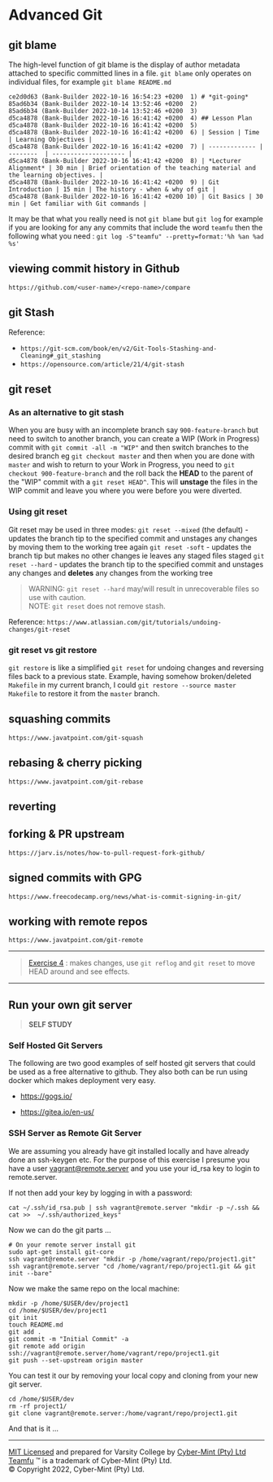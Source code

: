 # Advanced Git

## git blame

The high-level function of git blame is the display of author metadata attached to specific committed lines in a file.
`git blame` only operates on individual files, for example `git blame README.md`

```
ce2d0d63 (Bank-Builder 2022-10-16 16:54:23 +0200  1) # *git-going*
85ad6b34 (Bank-Builder 2022-10-14 13:52:46 +0200  2) 
85ad6b34 (Bank-Builder 2022-10-14 13:52:46 +0200  3) 
d5ca4878 (Bank-Builder 2022-10-16 16:41:42 +0200  4) ## Lesson Plan
d5ca4878 (Bank-Builder 2022-10-16 16:41:42 +0200  5) 
d5ca4878 (Bank-Builder 2022-10-16 16:41:42 +0200  6) | Session | Time | Learning Objectives |
d5ca4878 (Bank-Builder 2022-10-16 16:41:42 +0200  7) | ------------- | --------  | -------------------- |
d5ca4878 (Bank-Builder 2022-10-16 16:41:42 +0200  8) | *Lecturer Alignment* | 30 min | Brief orientation of the teaching material and the learning objectives. |
d5ca4878 (Bank-Builder 2022-10-16 16:41:42 +0200  9) | Git Introduction | 15 min | The history - when & why of git |
d5ca4878 (Bank-Builder 2022-10-16 16:41:42 +0200 10) | Git Basics | 30 min | Get familiar with Git commands |
```

It may be that what you really need is not `git blame` but `git log` for example if you are looking for any any commits that include the word `teamfu` then the following what you need : `git log -S"teamfu" --pretty=format:'%h %an %ad %s'`

## viewing commit history in Github
`https://github.com/<user-name>/<repo-name>/compare`



## git Stash

Reference:
* `https://git-scm.com/book/en/v2/Git-Tools-Stashing-and-Cleaning#_git_stashing`
* `https://opensource.com/article/21/4/git-stash`

## git reset
### As an alternative to git stash 
When you are busy with an incomplete branch say `900-feature-branch` but need to switch to another branch, you can create a WIP (Work in Progress) commit with `git commit -all -m "WIP"` and then switch branches to the desired branch eg `git checkout master` and then when you are done with `master` and wish to return to your Work in Progress, you need to `git checkout 900-feature-branch` and the roll back the **HEAD** to the parent of the "WIP" commit with a `git reset HEAD^`.  This will **unstage** the files in the WIP commit and leave you where you were before you were diverted.

### Using git reset
Git reset may be used in three modes:
`git reset --mixed` (the default) - updates the branch tip to the specified commit and unstages any changes by moving them to the working tree again
`git reset -soft` - updates the branch tip but makes no other changes ie leaves any staged files staged
`git reset --hard` - updates the branch tip to the specified commit and unstages any changes and **deletes** any changes from the working tree

> WARNING: `git reset --hard` may/will result in unrecoverable files so use with caution.<br>NOTE: `git reset` does not remove stash.

Reference: `https://www.atlassian.com/git/tutorials/undoing-changes/git-reset`

### git reset vs git restore
`git restore` is like a simplified `git reset` for undoing changes and reversing files back to a previous state. Example, having somehow broken/deleted `Makefile` in my current branch, I could `git restore --source master Makefile` to restore it from the `master` branch.

## squashing commits
`https://www.javatpoint.com/git-squash`


## rebasing & cherry picking
`https://www.javatpoint.com/git-rebase`


## reverting



## forking & PR upstream
`https://jarv.is/notes/how-to-pull-request-fork-github/`


##  signed commits with GPG
`https://www.freecodecamp.org/news/what-is-commit-signing-in-git/`


## working with remote repos
`https://www.javatpoint.com/git-remote`


---

> [Exercise 4](./exercise-04.md) : makes changes, use `git reflog` and `git reset` to move HEAD around and see effects.


---

## Run your own git server
> **SELF STUDY**

### Self Hosted Git Servers

The following are two good examples of self hosted git servers that could be used as a free alternative to github.  They also both can be run using docker which makes deployment very easy.
* https://gogs.io/  

* https://gitea.io/en-us/


### SSH Server as Remote Git Server
We are assuming you already have git installed locally and have already done an ssh-keygen etc.  For the purpose of this exercise I presume you have a user vagrant@remote.server and you use your id_rsa key to login to remote.server.

If not then add your key by logging in with a password:
```
cat ~/.ssh/id_rsa.pub | ssh vagrant@remote.server "mkdir -p ~/.ssh && cat >>  ~/.ssh/authorized_keys"
```

Now we can do the git parts ...
```
# On your remote server install git
sudo apt-get install git-core
ssh vagrant@remote.server "mkdir -p /home/vagrant/repo/project1.git"
ssh vagrant@remote.server "cd /home/vagrant/repo/project1.git && git init --bare"
```

Now we make the same repo on the local machine:
```
mkdir -p /home/$USER/dev/project1
cd /home/$USER/dev/project1
git init
touch README.md
git add .
git commit -m "Initial Commit" -a
git remote add origin ssh://vagrant@remote.server/home/vagrant/repo/project1.git
git push --set-upstream origin master
```

You can test it our by removing your local copy and cloning from your new git server.

```
cd /home/$USER/dev
rm -rf project1/
git clone vagrant@remote.server:/home/vagrant/repo/project1.git
```

And that is it ...


---
[MIT Licensed](LICENSE) and prepared for Varsity College by [Cyber-Mint (Pty) Ltd](https://www.cyber-mint.com)<br>
[Teamfu](https://teamfu.tech) &trade; is a trademark of Cyber-Mint (Pty) Ltd.<br>
&copy; Copyright 2022, Cyber-Mint (Pty) Ltd.  
